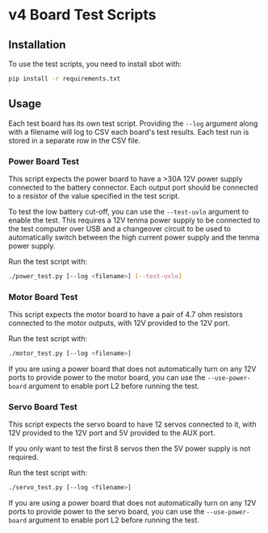 # v4 Board Test Scripts

## Installation

To use the test scripts, you need to install sbot with:

```bash
pip install -r requirements.txt
```

## Usage

Each test board has its own test script.
Providing the `--log` argument along with a filename will log to CSV each board's test results.
Each test run is stored in a separate row in the CSV file.

### Power Board Test

This script expects the power board to have a >30A 12V power supply connected to the battery connector.
Each output port should be connected to a resistor of the value specified in the test script.

To test the low battery cut-off, you can use the `--test-uvlo` argument to enable the test.
This requires a 12V tenma power supply to be connected to the test computer over USB and a changeover circuit to be used to automatically switch between the high current power supply and the tenma power supply.

Run the test script with:

```bash
./power_test.py [--log <filename>] [--test-uvlo]
```

### Motor Board Test

This script expects the motor board to have a pair of 4.7 ohm resistors connected to the motor outputs, with 12V provided to the 12V port.

Run the test script with:

```bash
./motor_test.py [--log <filename>]
```

If you are using a power board that does not automatically turn on any 12V ports to provide power to the motor board, you can use the `--use-power-board` argument to enable port L2 before running the test.


### Servo Board Test

This script expects the servo board to have 12 servos connected to it, with 12V provided to the 12V port and 5V provided to the AUX port.

If you only want to test the first 8 servos then the 5V power supply is not required.

Run the test script with:

```bash
./servo_test.py [--log <filename>]
```

If you are using a power board that does not automatically turn on any 12V ports to provide power to the servo board, you can use the `--use-power-board` argument to enable port L2 before running the test.
